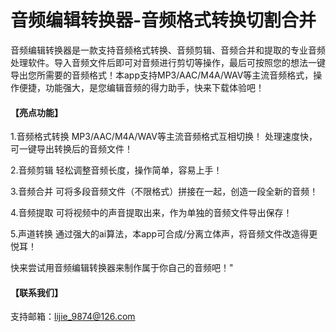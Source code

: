 # 音频编辑转换器-音频格式转换切割合并

音频编辑转换器是一款支持音频格式转换、音频剪辑、音频合并和提取的专业音频处理软件。导入音频文件后即可对音频进行剪切等操作，最后可按照您的想法一键导出您所需要的音频格式！本app支持MP3/AAC/M4A/WAV等主流音频格式，操作便捷，功能强大，是您编辑音频的得力助手，快来下载体验吧！
#### 【亮点功能】
1.音频格式转换
MP3/AAC/M4A/WAV等主流音频格式互相切换！
处理速度快，可一键导出转换后的音频文件！

2.音频剪辑
轻松调整音频长度，操作简单，容易上手！

3.音频合并
可将多段音频文件（不限格式）拼接在一起，创造一段全新的音频！

4.音频提取
可将视频中的声音提取出来，作为单独的音频文件导出保存！

5.声道转换
通过强大的ai算法，本app可合成/分离立体声，将音频文件改造得更悦耳！


快来尝试用音频编辑转换器来制作属于你自己的音频吧！"

#### 【联系我们】
支持邮箱：lijie_9874@126.com
